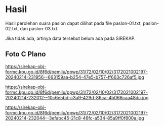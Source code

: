 # Hasil

Hasil perolehan suara paslon dapat dilihat pada file paslon-01.txt, paslon-02.txt, dan paslon-03.txt.

Jika tidak ada, artinya data tersebut belum ada pada SIREKAP.

## Foto C Plano

https://sirekap-obj-formc.kpu.go.id/8f6d/pemilu/ppwp/31/72/02/10/02/3172021002197-20240214-231956--663159aa-b254-47e5-b757-ff663c726af5.jpg

https://sirekap-obj-formc.kpu.go.id/8f6d/pemilu/ppwp/31/72/02/10/02/3172021002197-20240214-232012--10c6e5bd-c3a9-429d-86ca-4b066caa48dc.jpg

https://sirekap-obj-formc.kpu.go.id/8f6d/pemilu/ppwp/31/72/02/10/02/3172021002197-20240214-232044--3efabc45-21c8-46fc-a534-85a9ff0f800a.jpg
